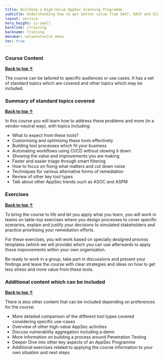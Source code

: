 ```yaml
---
title: Building a High-Value AppSec Scanning Programme
subtitle: Understanding how to get better value from SAST, DAST and SCA tools.
layout: service
hero_height: is-small
backlink: /training
backname: Training
menubar: valuenotvulns_menu
toc: true
---
```


### Course Content

**[Back to top ↑](#top)**

The course can be tailored to specific audiences or use cases. It has a set of standard topics which are covered and other topics which may be included.

### Summary of standard topics covered

**[Back to top ↑](#top)**

In this course you will learn how to address these problems and more (in a vendor-neutral way), with topics including:

- What to expect from these tools?
- Customising and optimising these tools effectively
- Building tool processes which fit your business
- Automating workflows using CI/CD without slowing it down
- Showing the value and improvements you are making
- Faster and easier triage through smart filtering
- How to focus on fixing what matters and cut down noise
- Techniques for various alternative forms of remediation
- Review of other key tool types
- Talk about other AppSec trends such as ASOC and ASPM 

### Exercises

**[Back to top ↑](#top)**

To bring the course to life and let you apply what you learn, you will work in teams on table-top exercises where you design processes to cover specific scenarios, explain and justify your decisions to simulated stakeholders and practice prioritising your remediation efforts.

For these exercises, you will work based on specially designed process templates (which we will provide) which you can use afterwards to apply these improvements within your own organisation.

Be ready to work in a group, take part in discussions and present your findings and leave the course with clear strategies and ideas on how to get less stress and more value from these tools.

### Additional content which can be included

**[Back to top ↑](#top)**

There is also other content that can be included depending on preferences for the course:

- More detailed comparison of the different tool types covered considering specific use-cases
- Overview of other high-value AppSec activities
- Discuss vulnerability aggregation including a demo
- More information on building a process around Penetration Testing
- Deeper Dive into other key aspects of an AppSec Programme
- Additional exercises related to applying the course information to your own situation and next steps